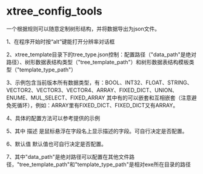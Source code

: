 # xtree_config_tools
一个根据规则可以随意定制树形结构，并将数据导出为json文件。

1、在程序开始时按“alt”键能打开分辨率对话框

2、xtree_template目录下的tree_type.json控制：配置路径（"data_path"是绝对路径）、树形数据表结构类型（"tree_template_path"）和树形数据表结构模板类型（"template_type_path"）

3、示例包含当前版本所有数据类型，有：BOOL、INT32、FLOAT、STRING、VECTOR2、VECTOR3、VECTOR4、ARRAY、FIXED_DICT、UNION、ENUME、MUL_SELECT、FIXED_ARRAY
     其中有的可以嵌套和互相嵌套（注意避免死循环），例如：ARRAY里有FIXED_DICT、FIXED_DICT又有ARRAY。

4、具体的配置方法可以参考提供的示例

5、其中<describe> 描述 </describe>  是鼠标悬浮在字段名上显示描述的字段。可自行决定是否配置。

6、<Default>默认值</Default>   默认值也可自行决定是否配置。

7、其中"data_path"是绝对路径可以配置在其他文件路径，"tree_template_path"和"template_type_path"是相对exe所在目录的路径
